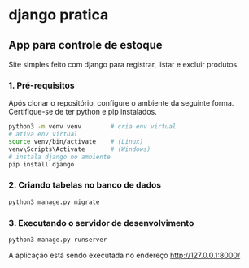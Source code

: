 # django pratica

## App para controle de estoque

Site simples feito com django para registrar, listar e excluir produtos.

### 1. Pré-requisitos

Após clonar o repositório, configure o ambiente da seguinte forma. Certifique-se de ter python e pip instalados.

```bash
python3 -m venv venv        # cria env virtual
# ativa env virtual
source venv/bin/activate    # (Linux)
venv\Scripts\Activate       # (Windows)
# instala django no ambiente
pip install django
```

### 2. Criando tabelas no banco de dados

```bash
python3 manage.py migrate
```

### 3. Executando o servidor de desenvolvimento

```bash
python3 manage.py runserver
```

A aplicação está sendo executada no endereço <http://127.0.0.1:8000/>
